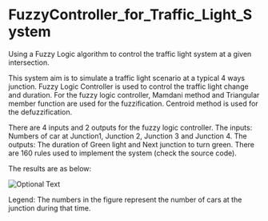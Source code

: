 # FuzzyController_for_Traffic_Light_System
 Using a Fuzzy Logic algorithm to control the traffic light system at a given intersection.
 
 This system aim is to simulate a traffic light scenario at a typical 4 ways junction.
 Fuzzy Logic Controller is used to control the traffic light change and duration.
 For the fuzzy logic controller, Mamdani method and Triangular member function are used for the fuzzification.
 Centroid method is used for the defuzzification.
 
 There are 4 inputs and 2 outputs for the fuzzy logic controller.
 The inputs: Numbers of car at Junction1, Junction 2, Junction 3 and Junction 4.
 The outputs: The duration of Green light and Next junction to turn green.
 There are 160 rules used to implement the system (check the source code).
 
 The results are as below:
 
 
 ![Optional Text](../master/gif/traffic.gif)
 
 
 Legend: The numbers in the figure represent the number of cars at the junction during that time.
